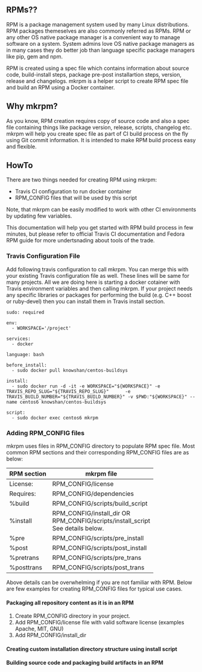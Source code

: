 ## RPMs?? 
RPM is a package management system used by many Linux distributions. RPM packages themeselves are also commonly referred as RPMs. RPM or any other OS native package manager is a convenient way to manage software on a system. System admins love OS native package managers as in many cases they do better job than language specific package managers like pip, gem and npm.

RPM is created using a spec file which contains information about source code, build-install steps, package pre-post installartion steps, version, release and changelogs. mkrpm is a helper script to create RPM spec file and build an RPM using a Docker container.

## Why mkrpm?
As you know, RPM creation requires copy of source code and also a spec file containing things like package version, release, scripts, changelog etc. mkrpm will help you create spec file as part of CI build process on the fly using Git commit information. It is intended to make RPM build process easy and flexible.

## HowTo
There are two things needed for creating RPM using mkrpm:
 * Travis CI configuration to run docker container
 * RPM_CONFIG files that will be used by this script

Note, that mkrpm can be easily modified to work with other CI environments by updating few variables.

This documentation will help you get started with RPM build process in few minutes, but please refer to official Travis CI documentation and Fedora RPM guide for more undertsnading about tools of the trade.

### Travis Configuration File
Add following travis configuration to call mkrpm. You can merge this with your existing Travis configuration file as well. These lines will be same for many projects. All we are doing here is starting a docker cotainer with Travis environment variables and then calling mkrpm. If your project needs any specific libraries or packages for performing the build (e.g. C++ boost or ruby-devel) then you can install them in Travis install section.


	sudo: required

	env:
	  - WORKSPACE='/project'

	services:
	  - docker

	language: bash

	before_install:
	  - sudo docker pull knowshan/centos-buildsys

	install:
	  - sudo docker run -d -it -e WORKSPACE="${WORKSPACE}" -e TRAVIS_REPO_SLUG="${TRAVIS_REPO_SLUG}" 	  -e TRAVIS_BUILD_NUMBER="${TRAVIS_BUILD_NUMBER}" -v $PWD:"${WORKSPACE}" --name centos6 knowshan/centos-buildsys

	script:
	  - sudo docker exec centos6 mkrpm



### Adding RPM_CONFIG files
mkrpm uses files in RPM_CONFIG directory to populate RPM spec file. Most common RPM sections and their corresponding RPM\_CONFIG files are as below:

| RPM section     | mkrpm file    |
| ------------    | -----------   |
| License:        | RPM_CONFIG/license |
| Requires:       | RPM_CONFIG/dependencies |
| %build          | RPM_CONFIG/scripts/build_script |
| %install        | RPM_CONFIG/install_dir OR <br> RPM_CONFIG/scripts/install_script <br> See details below. |
| %pre            | RPM_CONFIG/scripts/pre_install |
| %post           | RPM_CONFIG/scripts/post_install |
| %pretrans       | RPM_CONFIG/scripts/pre_trans |
| %posttrans      | RPM_CONFIG/scripts/post_trans |


Above details can be overwhelming if you are not familiar with RPM. Below are few examples for creating RPM_CONFIG files for typical use cases.

#### Packaging all repository content as it is in an RPM

1. Create RPM_CONFIG directory in your project.
2. Add RPM_CONFIG/license file with valid software license (examples Apache, MIT, GNU)
3. Add RPM_CONFIG/install\_dir 


#### Creating  custom installation directory structure using install script


#### Building source code and packaging build artifacts in an RPM
